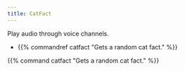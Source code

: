 ```yaml
---
title: CatFact
---
```


Play audio through voice channels.

- {{% commandref catfact "Gets a random cat fact." %}}

{{% command catfact "Gets a random cat fact." %}}